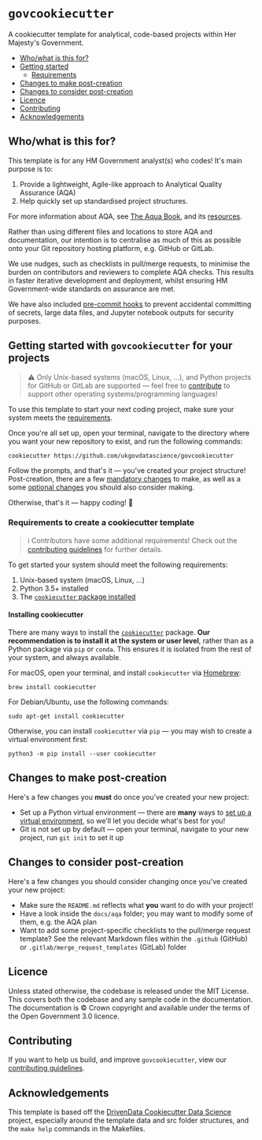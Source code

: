 # `govcookiecutter`

A cookiecutter template for analytical, code-based projects within Her Majesty's Government.

- [Who/what is this for?](#whowhat-is-this-for)
- [Getting started](#getting-started-with-govcookiecutter-for-your-projects)
  - [Requirements](#requirements-to-create-a-cookiecutter-template)
- [Changes to make post-creation](#changes-to-make-post-creation)
- [Changes to consider post-creation](#changes-to-consider-post-creation)
- [Licence](#licence)
- [Contributing](#contributing)
- [Acknowledgements](#acknowledgements)

## Who/what is this for?

This template is for any HM Government analyst(s) who codes! It's main purpose is to:

1. Provide a lightweight, Agile-like approach to Analytical Quality Assurance (AQA)
2. Help quickly set up standardised project structures.

For more information about AQA, see [The Aqua Book][aqua-book], and its [resources][aqua-book-resources].

Rather than using different files and locations to store AQA and documentation, our intention is to centralise as much
of this as possible onto your Git repository hosting platform, e.g. GitHub or GitLab.

We use nudges, such as checklists in pull/merge requests, to minimise the burden on contributors and reviewers to
complete AQA checks. This results in faster iterative development and deployment, whilst ensuring HM Government-wide
standards on assurance are met.

We have also included [pre-commit hooks][pre-commit] to prevent accidental committing of secrets, large data files, and
Jupyter notebook outputs for security purposes.

## Getting started with `govcookiecutter` for your projects

> ⚠️ Only Unix-based systems (macOS, Linux, ...), and Python projects for GitHub or GitLab are supported — feel free to
> [contribute](#contributing) to support other operating systems/programming languages!

To use this template to start your next coding project, make sure your system meets the
[requirements](#requirements-to-create-a-cookiecutter-template).

Once you're all set up, open your terminal, navigate to the directory where you want your new repository to exist, and
run the following commands:

```shell
cookiecutter https://github.com/ukgovdatascience/govcookiecutter
```

Follow the prompts, and that's it — you've created your project structure! Post-creation, there are a few
[mandatory changes](#changes-to-make-post-creation) to make, as well as a some
[optional changes](#changes-to-consider-post-creation) you should also consider making.

Otherwise, that's it — happy coding! 🎉

### Requirements to create a cookiecutter template

> ℹ️ Contributors have some additional requirements! Check out the [contributing guidelines][contributing] for further
> details.

To get started your system should meet the following requirements:

1. Unix-based system (macOS, Linux, ...)
2. Python 3.5+ installed
3. The [`cookiecutter` package installed](#installing-cookiecutter)

#### Installing cookiecutter

There are many ways to install the [`cookiecutter`][cookiecutter] package. **Our recommendation is to install it at the
system or user level**, rather than as a Python package via `pip` or `conda`. This ensures it is isolated from the rest
of your system, and always available.

For macOS, open your terminal, and install `cookiecutter` via [Homebrew][homebrew]:

```shell
brew install cookiecutter
```

For Debian/Ubuntu, use the following commands:

```shell
sudo apt-get install cookiecutter
```

Otherwise, you can install `cookiecutter` via `pip` — you may wish to create a virtual environment first:

```shell
python3 -m pip install --user cookiecutter
```

## Changes to make post-creation

Here's a few changes you **must** do once you've created your new project:

- Set up a Python virtual environment — there are **many** ways to [set up a virtual environment][pluralsight], so
  we'll let you decide what's best for you!
- Git is not set up by default — open your terminal, navigate to your new project, run `git init` to set it up

## Changes to consider post-creation

Here's a few changes you should consider changing once you've created your new project:

- Make sure the `README.md` reflects what **you** want to do with your project!
- Have a look inside the `docs/aqa` folder; you may want to modify some of them, e.g. the AQA plan
- Want to add some project-specific checklists to the pull/merge request template? See the relevant Markdown files
  within the `.github` (GitHub) or `.gitlab/merge_request_templates` (GitLab) folder

## Licence

Unless stated otherwise, the codebase is released under the MIT License. This covers both the codebase and any sample
code in the documentation. The documentation is © Crown copyright and available under the terms of the Open Government
3.0 licence.

## Contributing

If you want to help us build, and improve `govcookiecutter`, view our [contributing guidelines][contributing].

## Acknowledgements

This template is based off the [DrivenData Cookiecutter Data Science][drivendata] project, especially around the
template data and src folder structures, and the `make help` commands in the Makefiles.

[aqua-book]: https://www.gov.uk/government/publications/the-aqua-book-guidance-on-producing-quality-analysis-for-government
[aqua-book-resources]: https://www.gov.uk/government/collections/aqua-book-resources
[contributing]: ./CONTRIBUTING.md
[cookiecutter]: https://github.com/cookiecutter/cookiecutter
[drivendata]: http://drivendata.github.io/cookiecutter-data-science/
[homebrew]: https://brew.sh/
[pluralsight]: https://www.pluralsight.com/tech-blog/managing-python-environments/
[pre-commit]: https://pre-commit.com/
